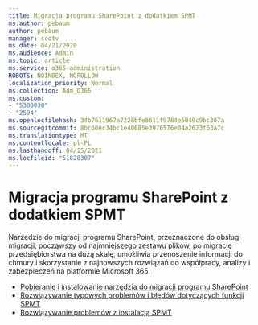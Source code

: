 ```yaml
---
title: Migracja programu SharePoint z dodatkiem SPMT
ms.author: pebaum
author: pebaum
manager: scotv
ms.date: 04/21/2020
ms.audience: Admin
ms.topic: article
ms.service: o365-administration
ROBOTS: NOINDEX, NOFOLLOW
localization_priority: Normal
ms.collection: Adm_O365
ms.custom:
- "5300030"
- "2594"
ms.openlocfilehash: 34b7611967a7228bfe8611f9784e5049c9bc307a
ms.sourcegitcommit: 8bc60ec34bc1e40685e3976576e04a2623f63a7c
ms.translationtype: MT
ms.contentlocale: pl-PL
ms.lasthandoff: 04/15/2021
ms.locfileid: "51828307"
---
```

# <a name="sharepoint-migration-with-spmt"></a>Migracja programu SharePoint z dodatkiem SPMT

Narzędzie do migracji programu SharePoint, przeznaczone do obsługi migracji, począwszy od najmniejszego zestawu plików, po migrację przedsiębiorstwa na dużą skalę, umożliwia przenoszenie informacji do chmury i skorzystanie z najnowszych rozwiązań do współpracy, analizy i zabezpieczeń na platformie Microsoft 365.

- [Pobieranie i instalowanie narzędzia do migracji programu SharePoint](https://docs.microsoft.com/sharepointmigration/introducing-the-sharepoint-migration-tool)
- [Rozwiązywanie typowych problemów i błędów dotyczących funkcji SPMT](https://docs.microsoft.com/sharepointmigration/troubleshooting-common-spmt-issues)
- [Rozwiązywanie problemów z instalacją SPMT](https://docs.microsoft.com/sharepointmigration/spmt-install-issues#troubleshooting-spmt-installation-issues)
